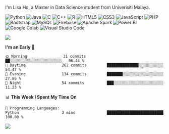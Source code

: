 <p>I'm Lisa Ho, a Master in Data Science student from Univerisiti Malaya.</p>
<p>  
  <!-- Programming Languages -->
  <img alt="Python" src="https://img.shields.io/badge/Python-14354C?style=flat-square&logo=python&logoColor=white" />
  <img alt="Java" src="https://custom-icon-badges.demolab.com/badge/Java-007396.svg?style=flat-square&logo=java&logoColor=white" />
  <img alt="C" src="https://img.shields.io/badge/C-00599C?style=flat-square&logo=c&logoColor=white" />
  <img alt="C++" src="https://img.shields.io/badge/C%2B%2B-00599C?style=flat-square&logo=c%2B%2B&logoColor=white" />
  <img alt="R" src="https://img.shields.io/badge/R-276DC3?style=flat-square&logo=r&logoColor=white" />

  <!-- Web Development -->
  <img alt="HTML5" src="https://img.shields.io/badge/HTML5-E34F26?style=flat-square&logo=html5&logoColor=white" />
  <img alt="CSS3" src="https://img.shields.io/badge/CSS3-1572B6?style=flat-square&logo=css3&logoColor=white" />
  <img alt="JavaScript" src="https://img.shields.io/badge/JavaScript-F7E018?style=flat-square&logo=javascript&logoColor=black" />
  <img alt="PHP" src="https://img.shields.io/badge/PHP-777BB4?style=flat-square&logo=php&logoColor=white" />
  <img alt="Bootstrap" src="https://img.shields.io/badge/Bootstrap-563D7C?style=flat-square&logo=bootstrap&logoColor=white" />

  <!-- Databases -->
  <img alt="MySQL" src="https://img.shields.io/badge/MySQL-37322D?style=flat-square&logo=mysql&logoColor=white" />
  <img alt="Firebase" src="https://img.shields.io/badge/Firebase-039BE5?style=flat-square&logo=firebase&logoColor=white" />

  <!-- Data & Analytics -->
  <img alt="Apache Spark" src="https://img.shields.io/badge/Apache%20Spark-E25A1C?style=flat-square&logo=apachespark&logoColor=white" />
  <img alt="Power BI" src="https://custom-icon-badges.demolab.com/badge/Power%20BI-F1C912?style=flat-square&logo=power-bi&logoColor=white" />
  <img alt="Google Colab" src="https://img.shields.io/badge/Google%20Colab-F9AB00?style=flat-square&logo=googlecolab&logoColor=white" />

  <!-- Tools -->
  <img alt="Visual Studio Code" src="https://custom-icon-badges.demolab.com/badge/Visual%20Studio%20Code-0078d7.svg?style=flat-square&logo=visualstudiocode&logoColor=white" />
</p>


<img src="https://github-readme-stats-sigma-five.vercel.app/api/top-langs?username=lisahyx&langs_count=10&layout=compact" />

<!--START_SECTION:waka-->
**I'm an Early 🐤** 

```text
🌞 Morning                31 commits          ██░░░░░░░░░░░░░░░░░░░░░░░   06.44 % 
🌆 Daytime                262 commits         ██████████████░░░░░░░░░░░   54.47 % 
🌃 Evening                134 commits         ███████░░░░░░░░░░░░░░░░░░   27.86 % 
🌙 Night                  54 commits          ███░░░░░░░░░░░░░░░░░░░░░░   11.23 % 
```


📊 **This Week I Spent My Time On** 

```text
💬 Programming Languages: 
Python                   3 mins              █████████████████████████   100.00 % 
```


<!--END_SECTION:waka-->

<img src="https://komarev.com/ghpvc/?username=lisahyx&label=Profile%20views&color=yellow&style=flat" />

